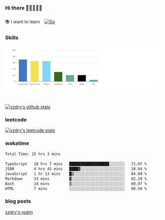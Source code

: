 ### Hi there 👋👋👋👋👋

 :books: I want to learn <a href="https://go.dev/" target="_blank"><img style="margin: 10px" src="https://profilinator.rishav.dev/skills-assets/go-original.svg" alt="Go" height="50" /></a>  

### Skills
![](img/2022-09-05-22-04-20.png)

<br />

[![xzdry's github stats](https://github-readme-stats.vercel.app/api?username=xzdry&count_private=true&show_icons=true&theme=vue)](https://github.com/xzdry)

### leetcode
[![xzdry's leetcode stats](https://leetcard.jacoblin.cool/xzdry-2?theme=light&font=Anek%20Kannada&site=cn)](https://leetcode.cn/u/xzdry-2/)

### wakatime
<!--START_SECTION:waka-->

```text
Total Time: 25 hrs 3 mins

TypeScript   18 hrs 7 mins   ██████████████████░░░░░░░   72.07 %
JSON         4 hrs 45 mins   ████▓░░░░░░░░░░░░░░░░░░░░   18.94 %
JavaScript   1 hr 13 mins    █▒░░░░░░░░░░░░░░░░░░░░░░░   04.89 %
Markdown     33 mins         ▓░░░░░░░░░░░░░░░░░░░░░░░░   02.19 %
Bash         14 mins         ▒░░░░░░░░░░░░░░░░░░░░░░░░   00.97 %
HTML         7 mins          ░░░░░░░░░░░░░░░░░░░░░░░░░   00.50 %
```

<!--END_SECTION:waka-->

### blog posts
[xzdry's realm](https://www.justdry.net/)
